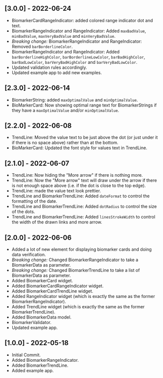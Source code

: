 ## [3.0.0] - 2022-06-24
* BiomarkerCardRangeIndicator: added colored range indicator dot and text. 
* BiomarkerRangeIndicator and RangeIndicator: Added `maxBadValue`, `minBadValue`, `maxVeryBadValue` and `minVeryBadValue`. 
* *Breaking change:* BiomarkerRangeIndicator and RangeIndicator: Removed `barBorderlineColor`.
* BiomarkerRangeIndicator and RangeIndicator: Added `barBorderlineHighColor`, `barBorderlineLowColor`, `barBadHighColor`, `barBadLowColor`, `barVeryBadHighColor` and `barVeryBadLowColor`.
* Updated validation rules accordingly.
* Updated example app to add new examples.

## [2.3.0] - 2022-06-14
* BiomarkerString: added `maxOptimalValue` and `minOptimalValue`. 
* BioMarkerCard: Now showing optimal range text for BiomarkerStrings if they have a `maxOptimalValue` and/or `minOptimalValue`.

## [2.2.0] - 2022-06-08
* TrendLine: Moved the value text to be just above the dot (or just under it if there is no space above) rather than at the bottom.
* BioMarkerCard: Updated the font style for values text in TrendLine.

## [2.1.0] - 2022-06-07
* TrendLine: Now hiding the "More arrow" if there is nothing more.
* TrendLine: Now the "More arrow" text will draw under the arrow if there is not enough space above (i.e. if the dot is close to the top edge).
* TrendLine: made the value text look prettier.
* TrendLine and BiomarkerTrendLine: Added `dateFormat` to control the formatting of the date.
* TrendLine and BiomarkerTrendLine: Added `dotRadius` to control the size of the dots.
* TrendLine and BiomarkerTrendLine: Added `linesStrokeWidth` to control the width of the drawn links and more arrow. 

## [2.0.0] - 2022-06-06
* Added a lot of new element for displaying biomarker cards and doing data verification.
* *Breaking change:* Changed BiomarkerRangeIndicator to take a BiomarkerData as parameter.
* *Breaking change:* Changed BiomarkerTrendLine to take a list of BiomarkerData as parameter.
* Added BiomarkerCard widget.
* Added BiomarkerCardRangeIndicator widget.
* Added BiomarkerCardTrendLine widget.
* Added RangeIndicator widget (which is exactly the same as the former BiomarkerRangeIndicator).
* Added TrendLine widget (which is exactly the same as the former BiomarkerTrendLine).
* Added BiomarkerData model.
* BiomarkerValidator.
* Updated example app.

## [1.0.0] - 2022-05-18
* Initial Commit.
* Added BiomarkerRangeIndicator.
* Added BiomarkerTrendLine.
* Added example app.

